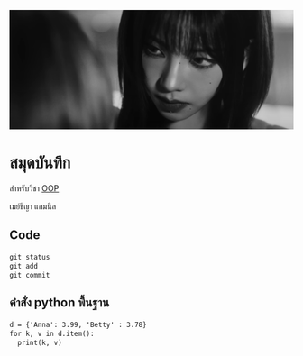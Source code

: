 ![download banner](./karina.png)

# สมุดบันทึก

สำหรับวิชา [OOP](https://maythiya.github.io)

เมย์ธิญา แกมนิล

## Code

```
git status
git add
git commit
```

## คำสั่ง python พื้นฐาน

```
d = {'Anna': 3.99, 'Betty' : 3.78}
for k, v in d.item():
  print(k, v)
```
